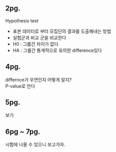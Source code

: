 ## 2pg.

Hypothesis test
- 표본 데이터로 부터 모집단의 결과를 도출해내는 방법
- 실험군과 비교 군을 비교한다
- H0 : 그룹간 차이가 없다
- HA : 그룹간 통계적으로 유의한 difference있다

## 4pg.

differnce가 우연인지 어떻게 알지?  
P-value로 안다  

## 5pg.

보기  

## 6pg ~ 7pg.

시험에 나올 수 있으니 보고가자.  

